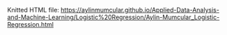 Knitted HTML file: https://aylinmumcular.github.io/Applied-Data-Analysis-and-Machine-Learning/Logistic%20Regression/Aylin-Mumcular_Logistic-Regression.html
